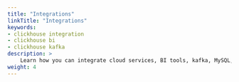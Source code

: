 ```yaml
---
title: "Integrations"
linkTitle: "Integrations"
keywords:
- clickhouse integration
- clickhouse bi
- clickhouse kafka
description: >
    Learn how you can integrate cloud services, BI tools, kafka, MySQL, Spark, MindsDB, and more with ClickHouse®
weight: 4
---
```

